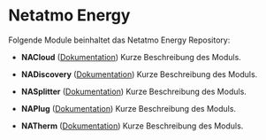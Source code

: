 # Netatmo Energy

Folgende Module beinhaltet das Netatmo Energy Repository:

- __NACloud__ ([Dokumentation](NACloud))
	Kurze Beschreibung des Moduls.

- __NADiscovery__ ([Dokumentation](NADiscovery))
	Kurze Beschreibung des Moduls.

- __NASplitter__ ([Dokumentation](NASplitter))
	Kurze Beschreibung des Moduls.

- __NAPlug__ ([Dokumentation](NAPlug))
	Kurze Beschreibung des Moduls.

- __NATherm__ ([Dokumentation](NATherm))
	Kurze Beschreibung des Moduls.